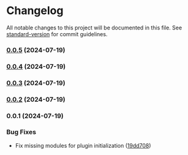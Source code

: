 # Changelog

All notable changes to this project will be documented in this file. See [standard-version](https://github.com/conventional-changelog/standard-version) for commit guidelines.

### [0.0.5](https://github.com/tralsejr/routex-plugins-dino-docs/compare/v0.0.4...v0.0.5) (2024-07-19)

### [0.0.4](https://github.com/tralsejr/routex-plugins-dino-docs/compare/v0.0.3...v0.0.4) (2024-07-19)

### [0.0.3](https://github.com/tralsejr/routex-plugins-dino-docs/compare/v0.0.2...v0.0.3) (2024-07-19)

### [0.0.2](https://github.com/tralsejr/routex-plugins-dino-docs/compare/v0.0.1...v0.0.2) (2024-07-19)

### 0.0.1 (2024-07-19)


### Bug Fixes

* Fix missing modules for plugin initialization ([19dd708](https://github.com/tralsejr/routex-plugins-dino-docs/commit/19dd7080af50060e08e5431aabc618c88962c1fb))
